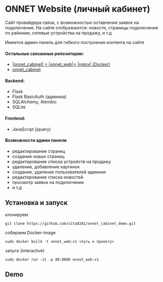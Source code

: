 # ONNET Website (личный кабинет)
Сайт провайдера связи, с возможностью оставления заявок на подключение. На сайте отображаются: новости, страницы подключения по районам, сетевые устройства на продажу, и т.д

Имеется админ панель для гибкого построения контента на сайте

#### Остальные связанные репозитории:
* [|onnet_cabinet| + |onnet_web|+ |nginx| (Docker)](https://github.com/sita8281/onnet_services)
* [onnet_cabinet](https://github.com/sita8281/onnet_cabinet_demo.git)

#### Backend:
* Flask
* Flask BasicAuth (админка)
* SQLAlchemy, Alembic
* SQLite

#### Frontend:
* JavaScript (jquery)

#### Возможности админ панели
* редактирование страниц
* создание новых страниц
* редактирование списка устройств на продажу
* удаление, добавление картинок
* создание, удаление пользователей админки
* редактирование списка новостей
* просмотр заявок на подключение
* и т.д


## Установка и запуск
клонируем
```
git clone https://github.com/sita8281/onnet_cabinet_demo.git
```

собираем Docker-image
```
sudo docker build -t onnet_web:v1 <путь к проекту>
```

запуск (interactive)
```
sudo docker run -it -p 80:8000 onnet_web:v1
```

## Demo







